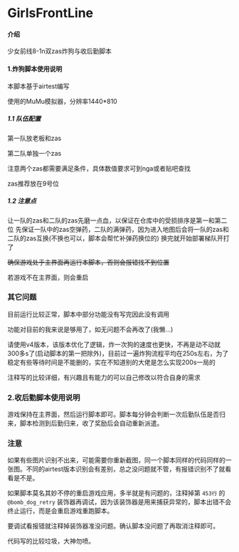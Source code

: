 # GirlsFrontLine

#### 介绍
少女前线8-1n双zas炸狗与收后勤脚本

#### 1.炸狗脚本使用说明
本脚本基于airtest编写

使用的MuMu模拟器，分辨率1440*810

##### 1.1 队伍配置

第一队放老板和zas

第二队单独一个zas

注意两个zas都需要满足条件，具体数值要求可到nga或者贴吧查找

zas推荐放在9号位

##### 1.2 注意点

让一队的zas和二队的zas先磨一点血，以保证在仓库中的受损排序是第一和第二位
先保证一队中的zas空弹药，二队的满弹药，因为进入地图后会将一队的zas和二队的zas互换(不换也可以，脚本会帮忙补弹药换位的)
换完就开始部署梯队开打了

~~确保游戏处于主界面再运行本脚本，否则会报错找不到位置~~

若游戏不在主界面，则会重启

### 其它问题
目前运行比较正常，脚本中部分功能没有写完因此没有调用

功能对目前的我来说是够用了，如无问题不会再改了(我懒...)

请使用v4版本，该版本优化了逻辑，炸一次狗的速度也更快，不再是动不动就300多s了(启动脚本的第一把除外)，目前过一遍炸狗流程平均在250s左右，为了稳定有些等待时间是不能删的，实在不知道别的大佬是怎么实现200s一局的

注释写的比较详细，有兴趣且有能力的可以自己修改以符合自身的需求



### 2.收后勤脚本使用说明

游戏保持在主界面，然后运行脚本即可。脚本每分钟会判断一次后勤队伍是否归来，脚本检测到后勤归来，收了奖励后会自动重新派遣。



### 注意

如果有些图片识别不出来，可能需要你重新截图，同一个脚本同样的代码同样的一张图。不同的airtest版本识别会有差别，总之没问题就不管，有报错识别不了就看看是不是。

如果脚本莫名其妙不停的重启游戏应用，多半就是有问题的，注释掉第 `453行` 的 `@bomb_dog_retry` 装饰器再调试，因为该装饰器是用来捕获异常的，脚本出错不会终止运行，而是会重启游戏重跑脚本。

要调试看报错就注释掉装饰器准没问题。确认脚本没问题了再取消注释即可。



代码写的比较垃圾，大神勿喷。